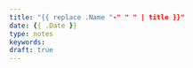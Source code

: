 ```yaml
---
title: "{{ replace .Name "-" " " | title }}"
date: {{ .Date }}
type: notes
keywords:
draft: true
---
```

[comment]: # (A note is any quick thought, quote, one-liners or a simple tweet. )
